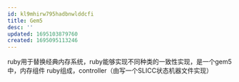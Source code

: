 ```yaml
---
id: kl9mhirw795hadbnwlddcfi
title: Gem5
desc: ''
updated: 1695103879760
created: 1695095113246
---
```

ruby用于替换经典内存系统，ruby能够实现不同种类的一致性实现，是一个gem5中，内存组件
ruby组成，controller（由写一个SLICC状态机器文件实现）